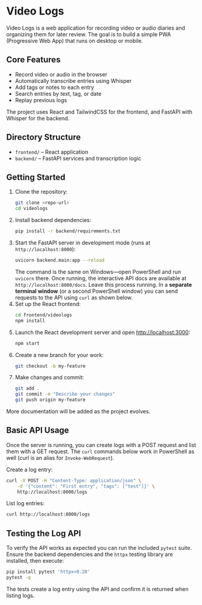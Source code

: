 # Video Logs

Video Logs is a web application for recording video or audio diaries and organizing them for later review. The goal is to build a simple PWA (Progressive Web App) that runs on desktop or mobile.

## Core Features
- Record video or audio in the browser
- Automatically transcribe entries using Whisper
- Add tags or notes to each entry
- Search entries by text, tag, or date
- Replay previous logs

The project uses React and TailwindCSS for the frontend, and FastAPI with Whisper for the backend.

## Directory Structure
- `frontend/` – React application
- `backend/` – FastAPI services and transcription logic

## Getting Started
1. Clone the repository:
   ```sh
   git clone <repo-url>
   cd videologs
   ```
2. Install backend dependencies:
   ```sh
   pip install -r backend/requirements.txt
   ```
3. Start the FastAPI server in development mode (runs at `http://localhost:8000`):
   ```sh
   uvicorn backend.main:app --reload
   ```
   The command is the same on Windows—open PowerShell and run `uvicorn` there.
   Once running, the interactive API docs are available at `http://localhost:8000/docs`.
   Leave this process running. In a **separate terminal window** (or a second
   PowerShell window) you can send requests to the API using `curl` as shown
   below.
4. Set up the React frontend:
   ```sh
   cd frontend/videologs
   npm install
   ```
5. Launch the React development server and open <http://localhost:3000>:
   ```sh
   npm start
   ```
6. Create a new branch for your work:
   ```sh
   git checkout -b my-feature
   ```
7. Make changes and commit:
   ```sh
   git add .
   git commit -m "Describe your changes"
   git push origin my-feature
   ```

More documentation will be added as the project evolves.

## Basic API Usage
Once the server is running, you can create logs with a POST request and list them with a GET request.
The `curl` commands below work in PowerShell as well (curl is an alias for `Invoke-WebRequest`).


Create a log entry:
```sh
curl -X POST -H "Content-Type: application/json" \
    -d '{"content": "First entry", "tags": ["test"]}' \
    http://localhost:8000/logs
```
List log entries:
```sh
curl http://localhost:8000/logs
```


## Testing the Log API
To verify the API works as expected you can run the included `pytest` suite. Ensure the backend
dependencies and the `httpx` testing library are installed, then execute:

```sh
pip install pytest 'httpx<0.28'
pytest -q
```
The tests create a log entry using the API and confirm it is returned when listing logs.

